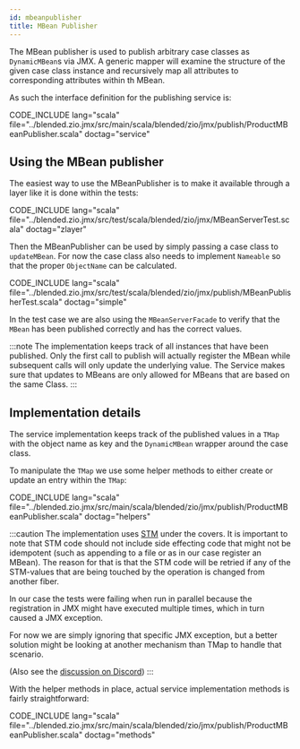 ```yaml
---
id: mbeanpublisher
title: MBean Publisher
---
```


The MBean publisher is used to publish arbitrary case classes as `DynamicMBean`s via JMX. A generic mapper will examine the structure of the given case class instance and recursively map all attributes to corresponding attributes within th MBean.

As such the interface definition for the publishing service is:

CODE_INCLUDE lang="scala" file="../blended.zio.jmx/src/main/scala/blended/zio/jmx/publish/ProductMBeanPublisher.scala" doctag="service"

## Using the MBean publisher

The easiest way to use the MBeanPublisher is to make it available through a layer like it is done within the tests:

CODE_INCLUDE lang="scala" file="../blended.zio.jmx/src/test/scala/blended/zio/jmx/MBeanServerTest.scala" doctag="zlayer"

Then the MBeanPublisher can be used by simply passing a case class to `updateMBean`. For now the case class also needs to implement `Nameable` so that the proper `ObjectName` can be calculated.

CODE_INCLUDE lang="scala" file="../blended.zio.jmx/src/test/scala/blended/zio/jmx/publish/MBeanPublisherTest.scala" doctag="simple"

In the test case we are also using the `MBeanServerFacade` to verify that the `MBean` has been published correctly and has the correct values.

:::note
The implementation keeps track of all instances that have been published. Only the first call to publish will actually register the MBean while
subsequent calls will only update the underlying value. The Service makes sure that updates to MBeans are only allowed for MBeans that are based
on the same Class.
:::

## Implementation details

The service implementation keeps track of the published values in a `TMap` with the object name as key and the `DynamicMBean` wrapper around the case class.

To manipulate the `TMap` we use some helper methods to either create or update an entry within the `TMap`:

CODE_INCLUDE lang="scala" file="../blended.zio.jmx/src/main/scala/blended/zio/jmx/publish/ProductMBeanPublisher.scala" doctag="helpers"

:::caution
The implementation uses [STM](https://zio.dev/docs/datatypes/datatypes_stm) under the covers. It is important to note that STM code should not include side effecting code that might not be idempotent (such as appending to a file or as in our case register an MBean). The reason for that
is that the STM code will be retried if any of the STM-values that are being touched by the operation is changed from another fiber.

In our case the tests were failing when run in parallel because the registration in JMX might have executed multiple times, which in turn
caused a JMX exception.

For now we are simply ignoring that specific JMX exception, but a better solution might be looking at another mechanism than TMap to handle that
scenario.

(Also see the [discussion on Discord](https://discordapp.com/channels/629491597070827530/630498701860929559/761219670622601277))
:::

With the helper methods in place, actual service implementation methods is fairly straightforward:

CODE_INCLUDE lang="scala" file="../blended.zio.jmx/src/main/scala/blended/zio/jmx/publish/ProductMBeanPublisher.scala" doctag="methods"
